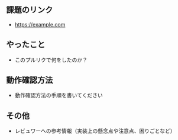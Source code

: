 ## 課題のリンク

* https://example.com

## やったこと

* このプルリクで何をしたのか？


## 動作確認方法

* 動作確認方法の手順を書いてください

## その他

* レビュワーへの参考情報（実装上の懸念点や注意点、困りごとなど）


